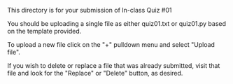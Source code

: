 This directory is for your submission of In-class Quiz #01

You should be uploading a single file as either quiz01.txt or quiz01.py
based on the template provided.

To upload a new file click on the "+" pulldown menu and select "Upload file".

If you wish to delete or replace a file that was already submitted,
visit that file and look for the "Replace" or "Delete" button, as
desired.
